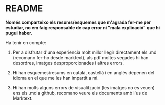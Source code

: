 # README

**Només comparteixo els resums/esquemes que m'agrada fer-me per estudiar, no em faig responsable de cap error ni "mala explicació" que hi pugui haber.**

Ha tenir en compte:

1. Per a disfrutar d'una experiencia molt millor llegir directament els .md (recomano fer-ho desde marktext), als pdf moltes vegades hi han desordres, imatges desproporcionades i altres errors.

2. Hi han esquemes/resums en català, castellà i en anglés depenen del idioma en el que me les han impartit a mi.

3. Hi han molts alguns errors de visualització (les imatges no es veuen) ens els .md a github, recomano veure els documents amb l'us de Marktext.
